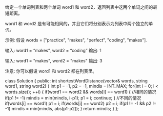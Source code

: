 给定一个单词列表和两个单词 word1 和 word2，返回列表中这两个单词之间的最短距离。

word1 和 word2 是有可能相同的，并且它们将分别表示为列表中两个独立的单词。

示例:
假设 words = ["practice", "makes", "perfect", "coding", "makes"].

输入: word1 = “makes”, word2 = “coding”
输出: 1

输入: word1 = "makes", word2 = "makes"
输出: 3

注意:
你可以假设 word1 和 word2 都在列表里。

class Solution {
public:
int shortestWordDistance(vector<string>& words, string word1, string word2) {
int p1 = -1, p2 = -1, mindis = INT_MAX;
for(int i = 0; i < words.size(); ++i)
{
if(word1 == word2 && words[i] == word1)
{	//相同的情况
if(p1 != -1)
mindis = min(mindis, i-p1);
p1 = i;
continue;
}
//不同的情况
if(words[i] == word1)
p1 = i;
if(words[i] == word2)
p2 = i;
if(p1 != -1 && p2 != -1)
mindis = min(mindis, abs(p1-p2));
}
return mindis;
}
};